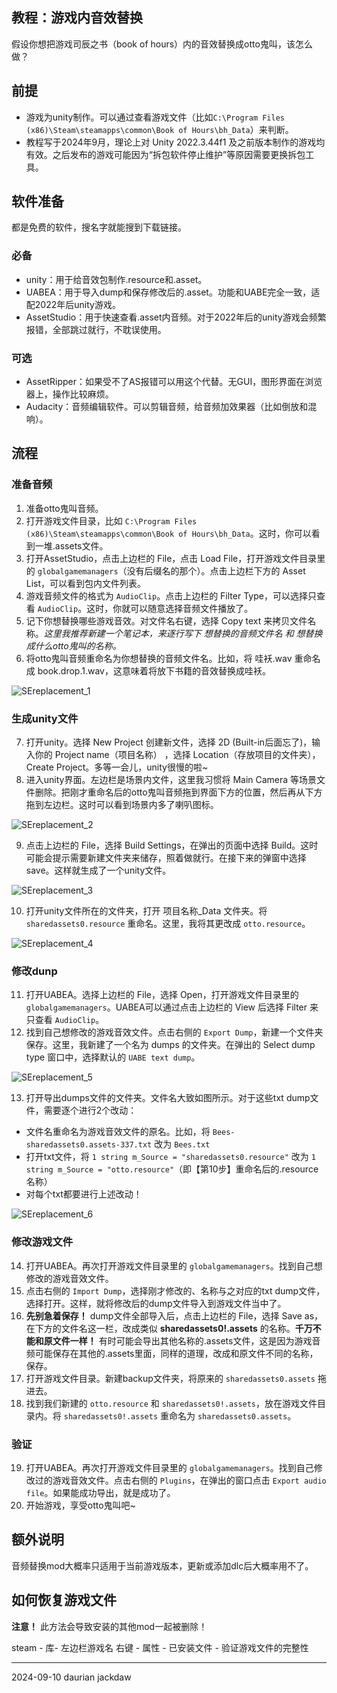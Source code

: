 ## 教程：游戏内音效替换
假设你想把游戏司辰之书（book of hours）内的音效替换成otto鬼叫，该怎么做？

## 前提
- 游戏为unity制作。可以通过查看游戏文件（比如`C:\Program Files (x86)\Steam\steamapps\common\Book of Hours\bh_Data`）来判断。
- 教程写于2024年9月，理论上对 Unity 2022.3.44f1 及之前版本制作的游戏均有效。之后发布的游戏可能因为“拆包软件停止维护”等原因需要更换拆包工具。
  
## 软件准备
都是免费的软件，搜名字就能搜到下载链接。

### 必备
- unity：用于给音效包制作.resource和.asset。
- UABEA：用于导入dump和保存修改后的.asset。功能和UABE完全一致，适配2022年后unity游戏。
- AssetStudio：用于快速查看.asset内音频。对于2022年后的unity游戏会频繁报错，全部跳过就行，不耽误使用。
### 可选
- AssetRipper：如果受不了AS报错可以用这个代替。无GUI，图形界面在浏览器上，操作比较麻烦。
- Audacity：音频编辑软件。可以剪辑音频，给音频加效果器（比如倒放和混响）。

## 流程

### 准备音频
1. 准备otto鬼叫音频。
2. 打开游戏文件目录，比如 `C:\Program Files (x86)\Steam\steamapps\common\Book of Hours\bh_Data`。这时，你可以看到一堆.assets文件。
3. 打开AssetStudio，点击上边栏的 File，点击 Load File，打开游戏文件目录里的 `globalgamemanagers`（没有后缀名的那个）。点击上边栏下方的 Asset List，可以看到包内文件列表。
4. 游戏音频文件的格式为 `AudioClip`。点击上边栏的 Filter Type，可以选择只查看 `AudioClip`。这时，你就可以随意选择音频文件播放了。
5. 记下你想替换哪些游戏音效。对文件名右键，选择 Copy text 来拷贝文件名称。*这里我推荐新建一个笔记本，来逐行写下 想替换的音频文件名 和 想替换成什么otto鬼叫的名称。*
6. 将otto鬼叫音频重命名为你想替换的音频文件名。比如，将 哇袄.wav 重命名成 book.drop.1.wav，这意味着将放下书籍的音效替换成哇袄。

![SEreplacement_1](https://github.com/user-attachments/assets/cb02fb48-c4cd-464f-a396-b87929c10d2f)

### 生成unity文件
7. 打开unity。选择 New Project 创建新文件，选择 2D (Built-in后面忘了)，输入你的 Project name（项目名称） ，选择 Location（存放项目的文件夹），Create Project。多等一会儿，unity很慢的啦~
8. 进入unity界面。左边栏是场景内文件，这里我习惯将 Main Camera 等场景文件删除。把刚才重命名后的otto鬼叫音频拖到界面下方的位置，然后再从下方拖到左边栏。这时可以看到场景内多了喇叭图标。

![SEreplacement_2](https://github.com/user-attachments/assets/b09becfb-f044-448a-bbdd-84a6a326e7b9)

9. 点击上边栏的 File，选择 Build Settings，在弹出的页面中选择 Build。这时可能会提示需要新建文件夹来储存，照着做就行。在接下来的弹窗中选择 save。这样就生成了一个unity文件。

![SEreplacement_3](https://github.com/user-attachments/assets/c233daa4-79a1-4cbd-acb0-db79b7fed3d7)

10. 打开unity文件所在的文件夹，打开 项目名称_Data 文件夹。将 `sharedassets0.resource` 重命名。这里，我将其更改成 `otto.resource`。
    
![SEreplacement_4](https://github.com/user-attachments/assets/00a63398-aa3a-4d1b-a5db-f12b843be6d9)

### 修改dunp
11. 打开UABEA。选择上边栏的 File，选择 Open，打开游戏文件目录里的 `globalgamemanagers`。UABEA可以通过点击上边栏的 View 后选择 Filter 来只查看 `AudioClip`。
12. 找到自己想修改的游戏音效文件。点击右侧的 `Export Dump`，新建一个文件夹保存。这里，我新建了一个名为 dumps 的文件夹。在弹出的 Select dump type 窗口中，选择默认的 `UABE text dump`。

![SEreplacement_5](https://github.com/user-attachments/assets/4ae7b571-5a96-40af-8a43-e237e8b76b1c)

13. 打开导出dumps文件的文件夹。文件名大致如图所示。对于这些txt dump文件，需要逐个进行2个改动： 
   - 文件名重命名为游戏音效文件的原名。比如，将 `Bees-sharedassets0.assets-337.txt` 改为 `Bees.txt`
   - 打开txt文件，将 `1 string m_Source = "sharedassets0.resource"` 改为 `1 string m_Source = "otto.resource"`（即【第10步】重命名后的.resource名称）
   - 对每个txt都要进行上述改动！

![SEreplacement_6](https://github.com/user-attachments/assets/d670d9ff-8ca6-4e79-8350-7323a5ddc35c)

### 修改游戏文件
14. 打开UABEA。再次打开游戏文件目录里的 `globalgamemanagers`。找到自己想修改的游戏音效文件。
15. 点击右侧的 `Import Dump`，选择刚才修改的、名称与之对应的txt dump文件，选择打开。这样，就将修改后的dump文件导入到游戏文件当中了。
16. **先别急着保存！** dump文件全部导入后，点击上边栏的 File，选择 Save as，在下方的文件名这一栏，改成类似 **sharedassets0!.assets** 的名称。**千万不能和原文件一样！** 有时可能会导出其他名称的.assets文件，这是因为游戏音频可能保存在其他的.assets里面，同样的道理，改成和原文件不同的名称，保存。
17. 打开游戏文件目录。新建backup文件夹，将原来的 `sharedassets0.assets` 拖进去。
18. 找到我们新建的 `otto.resource` 和 `sharedassets0!.assets`，放在游戏文件目录内。将 `sharedassets0!.assets` 重命名为 `sharedassets0.assets`。

### 验证
19. 打开UABEA。再次打开游戏文件目录里的 `globalgamemanagers`。找到自己修改过的游戏音效文件。点击右侧的 `Plugins`，在弹出的窗口点击 `Export audio file`。如果能成功导出，就是成功了。
20. 开始游戏，享受otto鬼叫吧~

## 额外说明
音频替换mod大概率只适用于当前游戏版本，更新或添加dlc后大概率用不了。

## 如何恢复游戏文件
**注意！** 此方法会导致安装的其他mod一起被删除！

steam - 库- 左边栏游戏名 右键 - 属性 - 已安装文件 - 验证游戏文件的完整性

---

2024-09-10 daurian jackdaw
